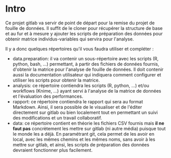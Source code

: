 # Intro

Ce projet gitlab va servir de point de départ pour la remise du projet de fouille de données. Il suffit de le cloner pour récupérer la structure de base et au fur et à mesure y ajouter les scripts de préparation des données pour obtenir matrice individus-variables qui servira pour l'analyse.



Il y a donc quelques répertoires qu'il vous faudra utiliser et compléter :

- data.preparation: il va contenir un sous-répertoire avec les scripts (R, python, bash, ...) permettant, à partir des fichiers de données fournis, d'obtenir la matrice pour l'analyse de fouille de données. Il doit contenir aussi la documentation utilisateur qui indiquera comment configurer et utiliser les scripts pour obtenir la matrice.
- analysis: ce répertoire contiendra les scripts (R, python, ...) et/ou workflows (Knime, ...) ayant servi à l'analyse de la matrice de données et l'évaluation des performances.
- rapport: ce répertoire contiendra le rapport qui sera au format Markdown. Ainsi, il sera possible de le visualiser et de l'éditer directement sur gitlab ou bien localement tout en permettant un suivi des modifications et un travail collaboratif.
- data: ce répertoire contient en théorie les fichiers CSV fournis mais **il ne faut pas** concrètement les mettre sur gitlab (ni autre média) puisque tout le monde les a déjà. En paramétrant git, cela permet de les avoir en local, avec les mêmes chemins et les mêmes noms, sans avoir à les mettre sur gitlab, et ainsi, les scripts de préparation des données devraient fonctionner plus facilement.